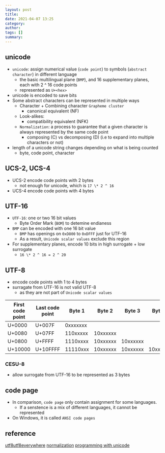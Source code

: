 ```yaml
---
layout: post
title:
date: 2021-04-07 13:25
category:
author:
tags: []
summary:
---
```


## unicode

- `unicode`: assign numerical value (`code point`) to symbols (`abstract character`) in different language
  - the basic multilingual plane (`BMP`), and 16 supplementary planes, each with 2 ^ 16 code points
  - represented as `U+<hex>`
- unicode is encoded to save bits
- Some abstract characters can be represented in multiple ways
  - Character + Combining character `Grapheme cluster`
    - canonical equivalent (NF)
  - Look-alikes:
    - compatibility equivalent (NFK)
  - `Normalization`: a process to guarantee that a given character is always represented by the same code point
    - composing (C) vs decomposing (D) (i.e to expand into multiple characters or not)
- length of a unicode string changes depending on what is being counted
  - byte, code point, character

## UCS-2, UCS-4

- UCS-2 encode code points with 2 bytes
  - not enough for unicode, which is `17 \* 2 ^ 16`
- UCS-4 encode code points with 4 bytes

## UTF-16

- `UTF-16`: one or two 16 bit values
  - Byte Order Mark (`BOM`) to detemine endianess
- `BMP` can be encoded with one 16 bit value
  - `BMP` has openings on `0xD800` to `0xDFFF` just for UTF-16
  - As a result, `Unicode scalar values` exclude this region
- For supplementary planes, encode 10 bits in high surrogate + low surrogate
  - `16 \* 2 ^ 16 = 2 ^ 20`

## UTF-8

- encode code points with 1 to 4 bytes
- surragate from UTF-16 is not valid UTF-8
  - as they are not part of `Unicode scalar values`

| First code point | Last code point | Byte 1   | Byte 2   | Byte 3   | Byte 4   |
| ---------------- | --------------- | -------- | -------- | -------- | -------- |
| U+0000           | U+007F          | 0xxxxxxx |
| U+0080           | U+07FF          | 110xxxxx | 10xxxxxx |
| U+0800           | U+FFFF          | 1110xxxx | 10xxxxxx | 10xxxxxx |
| U+10000          | U+10FFFF        | 11110xxx | 10xxxxxx | 10xxxxxx | 10xxxxxx |

### CESU-8

- allow surrogate from UTF-16 to be represented as 3 bytes

## code page

- In comparison, `code page` only contain assignment for some languages.
  - If a senstence is a mix of different languages, it cannot be represented
- On Windows, it is called `ANSI code pages`

## reference

[utf8utf8everywhere](http://utf8everywhere.org/)
[normalization](https://blog.golang.org/normalization)
[programming with unicode](https://unicodebook.readthedocs.io/index.html)
